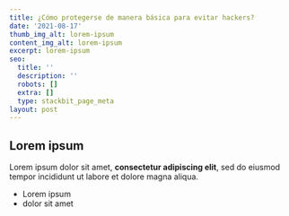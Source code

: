 ```yaml
---
title: ¿Cómo protegerse de manera básica para evitar hackers?
date: '2021-08-17'
thumb_img_alt: lorem-ipsum
content_img_alt: lorem-ipsum
excerpt: lorem-ipsum
seo:
  title: ''
  description: ''
  robots: []
  extra: []
  type: stackbit_page_meta
layout: post
---
```

## Lorem ipsum

Lorem ipsum dolor sit amet, **consectetur adipiscing elit**, sed do eiusmod tempor incididunt ut labore et dolore magna aliqua.

- Lorem ipsum
- dolor sit amet